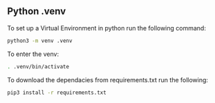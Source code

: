 ## Python .venv
To set up a Virtual Environment in python run the following command:
``` bash
python3 -m venv .venv
```

To enter the venv:
```bash
. .venv/bin/activate
```

To download the dependacies from requirements.txt run the following:
```bash
pip3 install -r requirements.txt
```
